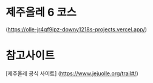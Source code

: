 # 제주올레 6 코스 
(https://olle-jr4qf9ipz-downy1218s-projects.vercel.app/)

 # 참고사이트
 [제주올레 공식 사이트] (https://www.jejuolle.org/trail#/)







